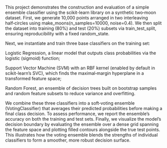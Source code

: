 This project demonstrates the construction and evaluation of a simple ensemble classifier using the scikit-learn library on a synthetic two‑moon dataset. First, we generate 10,000 points arranged in two interleaving half‑circles using make_moons(n_samples=10000, noise=0.4). We then split the dataset into training (80%) and test (20%) subsets via train_test_split, ensuring reproducibility with a fixed random_state.

Next, we instantiate and train three base classifiers on the training set:

Logistic Regression, a linear model that outputs class probabilities via the logistic (sigmoid) function;

Support Vector Machine (SVM) with an RBF kernel (enabled by default in scikit-learn’s SVC), which finds the maximal‑margin hyperplane in a transformed feature space;

Random Forest, an ensemble of decision trees built on bootstrap samples and random feature subsets to reduce variance and overfitting.

We combine these three classifiers into a soft‑voting ensemble (VotingClassifier) that averages their predicted probabilities before making a final class decision. To assess performance, we report the ensemble’s accuracy on both the training and test sets. Finally, we visualize the model’s decision boundary by evaluating the ensemble over a dense grid spanning the feature space and plotting filled contours alongside the true test points. This illustrates how the voting ensemble blends the strengths of individual classifiers to form a smoother, more robust decision surface.
